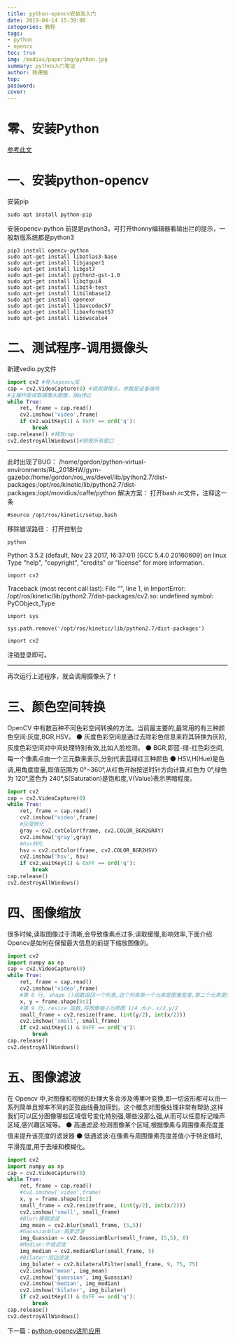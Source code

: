 ```yaml
---
title: python-opencv安装及入门
date: 2019-04-14 15:39:00
categories: 教程
tags: 
- python
- opencv
toc: true
img: /medias/paperimg/python.jpg
summary: python入门笔记
author: 陈德强
top: 
password: 
cover: 
---
```

# 零、安装Python
[参考此文](https://purethought.cn/2019/04/14/%E5%AE%89%E8%A3%85%E5%8F%8A%E6%95%99%E7%A8%8B/python%E5%AE%89%E8%A3%85%E6%95%99%E7%A8%8B/)
# 一、安装python-opencv
安装pip
```
sudo apt install python-pip
```
安装opencv-python
前提是python3，可打开thonny编辑器看输出拦的提示，一般新版系统都是python3
```
pip3 install opencv-python
sudo apt-get install libatlas3-base
sudo apt-get install libjasper1
sudo apt-get install libgst7
sudo apt-get install python3-gst-1.0
sudo apt-get install libqtgui4
sudo apt-get install libqt4-test
sudo apt-get install libilmbase12
sudo apt-get install openexr
sudo apt-get install libavcodec57
sudo apt-get install libavformat57
sudo apt-get install libswscale4
```

# 二、测试程序-调用摄像头
新建vedio.py文件
```python
import cv2 #导入opencv库
cap = cv2.VideoCapture(0) #调用摄像头，参数是设备编号
#主循环是读取摄像头图像，按q停止
while True:
	ret, frame = cap.read()
	cv2.imshow('video',frame)
	if cv2.waitKey(1) & 0xFF == ord('q'):
		break
cap.release() #释放cap 
cv2.destroyAllWindows()#销毁所有窗口
```

-------------------------------------------
此时出现了BUG：
/home/gordon/python-virtual-environments/RL_2018HW/gym-gazebo:/home/gordon/ros_ws/devel/lib/python2.7/dist-packages:/opt/ros/kinetic/lib/python2.7/dist-packages:/opt/movidius/caffe/python
解决方案：
打开bash.rc文件，注释这一条
```
#source /opt/ros/kinetic/setup.bash
```
移除错误路径：
打开控制台
```
python 
```
Python 3.5.2 (default, Nov 23 2017, 16:37:01) 
[GCC 5.4.0 20160609] on linux
Type "help", "copyright", "credits" or "license" for more information.
```
import cv2
```
Traceback (most recent call last):
  File "<stdin>", line 1, in <module>
ImportError: /opt/ros/kinetic/lib/python2.7/dist-packages/cv2.so: undefined symbol: PyCObject_Type
```
import sys
```
```
sys.path.remove('/opt/ros/kinetic/lib/python2.7/dist-packages')
```
```
import cv2
```
注销登录即可。

-------------------------------------------------------

再次运行上述程序，就会调用摄像头了！
# 三、颜色空间转换
OpenCV 中有数百种不同色彩空间转换的方法。当前最主要的,最常用的有三种颜色空间:灰度,BGR,HSV。
⚫ 灰度色彩空间是通过去除彩色信息来将其转换为灰阶,灰度色彩空间对中间处理特别有效,比如人脸检测。
⚫ BGR,即蓝-绿-红色彩空间,每一个像素点由一个三元数来表示,分别代表蓝绿红三种颜色
⚫ HSV,H(Hue)是色调,用角度度量,取值范围为 0°~360°,从红色开始按逆时针方向计算,红色为 0°,绿色为 120°,蓝色为 240°,S(Saturation)是饱和度,V(Value)表示黑暗程度。

```python
import cv2
cap = cv2.VideoCapture(0)
while True:
	ret, frame = cap.read()
	cv2.imshow('video',frame)
	#灰度转化
	gray = cv2.cvtColor(frame, cv2.COLOR_BGR2GRAY)
	cv2.imshow('gray',gray)
	#hsv转化
	hsv = cv2.cvtColor(frame, cv2.COLOR_BGR2HSV)
	cv2.imshow('hsv', hsv)
	if cv2.waitKey(1) & 0xFF == ord('q'):
		break
cap.release()
cv2.destroyAllWindows()
```
# 四、图像缩放
很多时候,读取图像过于清晰,会导致像素点过多,读取缓慢,影响效率,下面介绍 Opencv是如何在保留最大信息的前提下缩放图像的。
```python
import cv2
import numpy as np
cap = cv2.VideoCapture(0)
while True:
	ret, frame = cap.read()
	cv2.imshow('video',frame)
	#第 8 行, shape ()函数返回一个列表,这个列表第一个元素是图像宽度,第二个元素是图像高度,分别赋值为 x,y
	x, y = frame.shape[0:2]
	#第 9 行，resize 函数,将图像缩小为原图 1/4 大小，x/2,y/2
	small_frame = cv2.resize(frame, (int(y/2), int(x/2)))
	cv2.imshow('small', small_frame)
	if cv2.waitKey(1) & 0xFF == ord('q'):
		break
cap.release()
cv2.destroyAllWindows()
```
# 五、图像滤波
在 Opencv 中,对图像和视频的处理大多会涉及傅里叶变换,即一切波形都可以由一系列简单且频率不同的正弦曲线叠加得到。这个概念对图像处理非常有帮助,这样我们可以区分图像哪些区域信号变化特别强,哪些没那么强,从而可以任意标记噪声区域,感兴趣区域等。
⚫ 高通滤波:检测图像某个区域,根据像素与周围像素亮度差值来提升该亮度的滤波器
⚫ 低通滤波:在像素与周围像素亮度差值小于特定值时,平滑亮度,用于去噪和模糊化。
```python
import cv2
import numpy as np
cap = cv2.VideoCapture(0)
while True:
	ret, frame = cap.read()
	#cv2.imshow('video',frame)
	x, y = frame.shape[0:2]
	small_frame = cv2.resize(frame, (int(y/2), int(x/2)))
	cv2.imshow('small', small_frame)
	#Blur:模糊滤波
	img_mean = cv2.blur(small_frame, (5,5))
	#Gaussianblur:高斯滤波
	img_Guassian = cv2.GaussianBlur(small_frame, (5,5), 0)
	#Median:中值滤波
	img_median = cv2.medianBlur(small_frame, 5)
	#Bilater:双边滤波
	img_bilater = cv2.bilateralFilter(small_frame, 9, 75, 75)
	cv2.imshow('mean', img_mean)
	cv2.imshow('guassian', img_Guassian)
	cv2.imshow('median', img_median)
	cv2.imshow('bilater', img_bilater)
	if cv2.waitKey(1) & 0xFF == ord('q'):
		break
cap.release()
cv2.destroyAllWindows()
```

下一篇：[python-opencv进阶应用](https://purethought.cn/2019/04/14/%E7%BC%96%E7%A8%8B/Python/python-opencv%E8%BF%9B%E9%98%B6%E5%BA%94%E7%94%A8/)